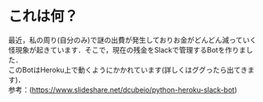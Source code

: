 # これは何？
最近，私の周り(自分のみ)で謎の出費が発生しておりお金がどんどん減っていく怪現象が起きています．そこで，現在の残金をSlackで管理するBotを作りました．<br>
このBotはHeroku上で動くようにかかれています(詳しくはググったら出てきます)．<br>
参考：(https://www.slideshare.net/dcubeio/python-heroku-slack-bot)